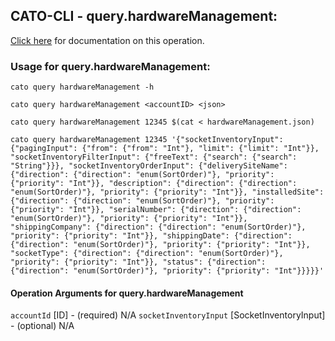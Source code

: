 
## CATO-CLI - query.hardwareManagement:
[Click here](https://api.catonetworks.com/documentation/#query-hardwareManagement) for documentation on this operation.

### Usage for query.hardwareManagement:

`cato query hardwareManagement -h`

`cato query hardwareManagement <accountID> <json>`

`cato query hardwareManagement 12345 $(cat < hardwareManagement.json)`

`cato query hardwareManagement 12345 '{"socketInventoryInput": {"pagingInput": {"from": {"from": "Int"}, "limit": {"limit": "Int"}}, "socketInventoryFilterInput": {"freeText": {"search": {"search": "String"}}}, "socketInventoryOrderInput": {"deliverySiteName": {"direction": {"direction": "enum(SortOrder)"}, "priority": {"priority": "Int"}}, "description": {"direction": {"direction": "enum(SortOrder)"}, "priority": {"priority": "Int"}}, "installedSite": {"direction": {"direction": "enum(SortOrder)"}, "priority": {"priority": "Int"}}, "serialNumber": {"direction": {"direction": "enum(SortOrder)"}, "priority": {"priority": "Int"}}, "shippingCompany": {"direction": {"direction": "enum(SortOrder)"}, "priority": {"priority": "Int"}}, "shippingDate": {"direction": {"direction": "enum(SortOrder)"}, "priority": {"priority": "Int"}}, "socketType": {"direction": {"direction": "enum(SortOrder)"}, "priority": {"priority": "Int"}}, "status": {"direction": {"direction": "enum(SortOrder)"}, "priority": {"priority": "Int"}}}}}'`

#### Operation Arguments for query.hardwareManagement ####
`accountId` [ID] - (required) N/A 
`socketInventoryInput` [SocketInventoryInput] - (optional) N/A 

